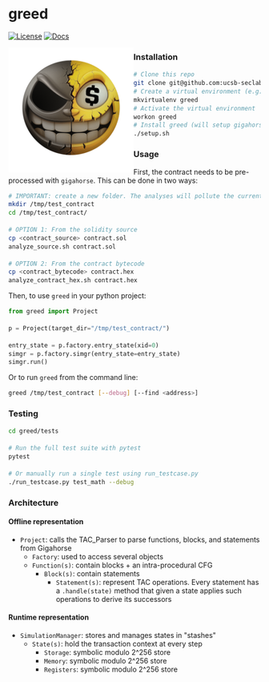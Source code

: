 # greed
[![License](https://img.shields.io/github/license/Ileriayo/markdown-badges?style=flat)]([https://pypi.org/project/ethpwn/](https://raw.githubusercontent.com/ethpwn/ethpwn/main/LICENSE))
[![Docs](https://img.shields.io/badge/Documentation-gh_pages)](https://ucsb-seclab.github.io/greed/)

<img align="left" width="250"  src="logo.png">

<!-- [![Tests](https://github.com/ucsb-seclab/greed/actions/workflows/python-app.yml/badge.svg)](https://github.com/ucsb-seclab/greed/actions/workflows/python-app.yml) -->

### Installation
```bash
# Clone this repo
git clone git@github.com:ucsb-seclab/greed.git
# Create a virtual environment (e.g., using virtualenvwrapper)
mkvirtualenv greed
# Activate the virtual environment
workon greed
# Install greed (will setup gigahorse, yices, and `pip install -e greed`)
./setup.sh
```

### Usage
First, the contract needs to be pre-processed with `gigahorse`. This can be done in two ways:
```bash
# IMPORTANT: create a new folder. The analyses will pollute the current working directory
mkdir /tmp/test_contract
cd /tmp/test_contract/

# OPTION 1: From the solidity source
cp <contract_source> contract.sol
analyze_source.sh contract.sol

# OPTION 2: From the contract bytecode
cp <contract_bytecode> contract.hex
analyze_contract_hex.sh contract.hex
```

Then, to use `greed` in your python project:
```python
from greed import Project

p = Project(target_dir="/tmp/test_contract/")

entry_state = p.factory.entry_state(xid=0)
simgr = p.factory.simgr(entry_state=entry_state)
simgr.run()
```

Or to run `greed` from the command line:
```bash
greed /tmp/test_contract [--debug] [--find <address>]
```

### Testing
```bash
cd greed/tests

# Run the full test suite with pytest
pytest

# Or manually run a single test using run_testcase.py
./run_testcase.py test_math --debug
```

### Architecture
#### Offline representation

* `Project`: calls the TAC_Parser to parse functions, blocks, and statements from Gigahorse
  * `Factory`: used to access several objects
  * `Function(s)`: contain blocks + an intra-procedural CFG
    * `Block(s)`: contain statements
      * `Statement(s)`: represent TAC operations. Every statement has a `.handle(state)` method that given a state applies such operations to derive its successors

#### Runtime representation

* `SimulationManager`: stores and manages states in "stashes"
  * `State(s)`: hold the transaction context at every step
    * `Storage`: symbolic modulo 2^256 store
    * `Memory`: symbolic modulo 2^256 store
    * `Registers`: symbolic modulo 2^256 store
